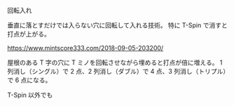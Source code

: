 回転入れ

垂直に落とすだけでは入らない穴に回転して入れる技術。
特に T-Spin で消すと打点が上がる。

https://www.mintscore333.com/2018-09-05-203200/

屋根のある T 字の穴に T ミノを回転させながら埋めると打点が倍に増える。
1 列消し（シングル）で 2 点、2 列消し（ダブル）で 4 点、3 列消し（トリプル）で 6 点になる。

T-Spin 以外でも
